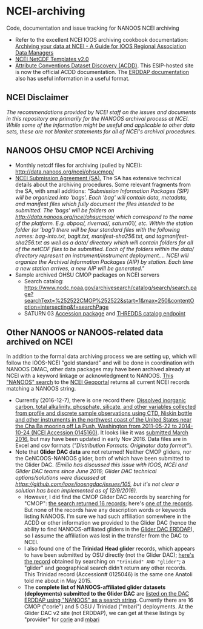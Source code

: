 # NCEI-archiving
Code, documentation and issue tracking for NANOOS NCEI archiving

- Refer to the excellent NCEI IOOS archiving cookbook documentation: [Archiving your data at NCEI - A Guide for IOOS Regional Association Data Managers](https://sites.google.com/a/noaa.gov/ncei-ioos-archive/cookbook/data-integrity)
- [NCEI NetCDF Templates v2.0](https://www.nodc.noaa.gov/data/formats/netcdf/v2.0/)
- [Attribute Conventions Dataset Discovery (ACDD)](http://wiki.esipfed.org/index.php/Attribute_Convention_for_Data_Discovery). This ESIP-hosted site is now the official ACDD documentation. The [ERDDAP documentation](http://coastwatch.pfeg.noaa.gov/erddap/download/setupDatasetsXml.html#globalAttributes) also has useful information in a useful format.

## NCEI Disclaimer

*The recommendations provided by NCEI staff on the issues and documents in this repository are primarily for the NANOOS archival process at NCEI. While some of the information might be useful and applicable to other data sets, these are not blanket statements for all of NCEI's archival procedures.*

## NANOOS OHSU CMOP NCEI Archiving

- Monthly netcdf files for archiving (pulled by NCEI): http://data.nanoos.org/ncei/ohsucmop/
- [NCEI Submission Agreement (SA).](http://www.nanoos.org/documents/certification/DMP/NANOOS-NCEI-Submission_Agreement_2017-03-13T19-51-12.pdf) The SA has extensive technical details about the archiving procedures. Some relevant fragments from the SA, with small additions: *"Submission Information Packages (SIP) will be organized into 'bags'. Each 'bag' will contain data, metadata, and manifest files which fully document the files intended to be submitted. The 'bags' will be folders on http://data.nanoos.org/ncei/ohsucmop/ which correspond to the name of the platform. E.g. abpoa/, riverrad/, saturn01/, etc. Within the station folder (or 'bag') there will be four standard files with the following names: bag-into.txt, bagit.txt, manifest-sha256.txt, and tagmanifest-sha256.txt as well as a data/ directory which will contain folders for all of the netCDF files to be submitted. Each of the folders within the data/ directory represent an instrument/instrument deployment.... NCEI will organize the Archival Information Packages (AIP) by station. Each time a new station arrives, a new AIP will be generated."*
- Sample archived OHSU CMOP packages on NCEI servers
  - Search catalog: https://www.nodc.noaa.gov/archivesearch/catalog/search/search.page?searchText=%252522CMOP%252522&start=1&max=250&contentOption=intersecting&f=searchPage
  - SATURN 03 [Accession package](https://data.nodc.noaa.gov/cgi-bin/iso?id=gov.noaa.nodc:0162617) and [THREDDS catalog endpoint](https://data.nodc.noaa.gov/thredds/catalog/ioos/nanoos/ohsucmop/saturn03/catalog.html)


## Other NANOOS or NANOOS-related data archived on NCEI

In addition to the formal data archiving process we are setting up, which will follow the IOOS-NCEI "gold standard" and will be done in coordination with NANOOS DMAC, other data packages may have been archived already at NCEI with a keyword linkage or acknowledgment to NANOOS. [This "NANOOS" search](http://data.nodc.noaa.gov/geoportal/rest/find/document?searchText=%22NANOOS%22&start=1&max=250&contentOption=intersecting&f=searchPage) to the [NCEI Geoportal](http://data.nodc.noaa.gov/geoportal/) returns all current NCEI records matching a NANOOS string.
- Currently (2016-12-7), there is one record there: [Dissolved inorganic carbon, total alkalinity, phosphate, silicate, and other variables collected from profile and discrete sample observations using CTD, Niskin bottle and other instruments in the northwest coast of the United States near the Cha Ba mooring off La Push, Washington from 2011-05-22 to 2014-10-24 (NCEI Accession 0145160)](http://data.nodc.noaa.gov/cgi-bin/iso?id=gov.noaa.nodc:0145160). It looks like it was [submitted March 2016](ftp://ftp.nodc.noaa.gov/nodc/archive/arc0099/0145160/1.1/about/0-email.txt), but may have been updated in early Nov 2016. Data files are in Excel and csv formats (*"Distribution Formats: Originator data format"*).
- Note that **Glider DAC data** are not returned! Neither CMOP gliders, nor the CeNCOOS-NANOOS glider, both of which have been submitted to the Glider DAC. *(Emilio has discussed this issue with IOOS, NCEI and Glider DAC teams since June 2016; Glider DAC technical options/solutions were discussed at https://github.com/ioos/ioosngdac/issues/105, but it's not clear a solution has been implemented as of 12/9/2016).*
  - However, I did find the CMOP Glider DAC records by searching for "CMOP": [the search returned 16 records](http://data.nodc.noaa.gov/geoportal/rest/find/document?searchText=%22CMOP%22&start=1&max=250&contentOption=intersecting&f=searchPage); here's [one of the records](http://data.nodc.noaa.gov/cgi-bin/iso?id=gov.noaa.nodc:0145907). But none of the records have any description words or keywords listing NANOOS. I'm sure we had such affiliation somewhere in the ACDD or other information we provided to the Glider DAC (hence the ability to find NANOOS-affiliated gliders in the [Glider DAC ERDDAP](https://data.ioos.us/gliders/erddap/search/index.html?searchFor=NANOOS)), so I assume the affiliation was lost in the transfer from the DAC to NCEI. 
  - I also found one of the **Trinidad Head glider** records, which appears to have been submitted by OSU directly (not the Glider DAC); [here's the record](http://data.nodc.noaa.gov/cgi-bin/iso?id=gov.noaa.nodc:0125046) obtained by searching on `"trinidad" AND "glider"`; a "glider" and geographical search didn't return any other records. This Trinidad record (Accession# 0125046) is the same one Anatoli told me about in May 2015.
  - The **complete list of NANOOS-affiliated glider datasets (deployments) submitted to the Glider DAC** are [listed on the DAC ERDDAP using "NANOOS" as a search string](https://data.ioos.us/gliders/erddap/search/index.html?searchFor=NANOOS). Currently there are 16 CMOP ("corie") and 5 OSU / Trinidad ("mbari") deployments. At the Glider DAC v2 site (not ERDDAP), we can get at these listings by "provider" for [corie](https://data.ioos.us/gliders/providers/users/corie/deployments) and [mbari](https://data.ioos.us/gliders/providers/users/mbari/deployments)
